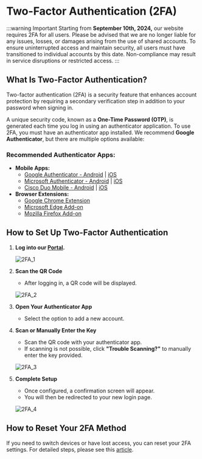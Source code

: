 ﻿---
sidebar_position: 3
---

# Two-Factor Authentication (2FA)

:::warning Important
Starting from **September 10th, 2024,** our website requires 2FA for all users. Please be advised that we are no longer liable for any issues, losses, or damages arising from the use of shared accounts. To ensure uninterrupted access and maintain security, all users must have transitioned to individual accounts by this date. Non-compliance may result in service disruptions or restricted access.
:::

## What Is Two-Factor Authentication?
Two-factor authentication (2FA) is a security feature that enhances account protection by requiring a secondary verification step in addition to your password when signing in.

A unique security code, known as a **One-Time Password (OTP)**, is generated each time you log in using an authenticator application. To use 2FA, you must have an authenticator app installed. We recommend **Google Authenticator**, but there are multiple options available:

### Recommended Authenticator Apps:
- **Mobile Apps:**
   - [Google Authenticator - Android](https://play.google.com/store/apps/details?id=com.google.android.apps.authenticator2) | [iOS](https://apps.apple.com/us/app/google-authenticator/id388497605)
   - [Microsoft Authenticator - Android](https://play.google.com/store/apps/details?id=com.azure.authenticator) | [iOS](https://apps.apple.com/es/app/microsoft-authenticator/id983156458)
   - [Cisco Duo Mobile - Android](https://play.google.com/store/apps/details?id=com.duosecurity.duomobile) | [iOS](https://apps.apple.com/us/app/duo-mobile/id422663827)
- **Browser Extensions:**
   - [Google Chrome Extension](https://chromewebstore.google.com/detail/authenticator/bhghoamapcdpbohphigoooaddinpkbai?pli=1)
   - [Microsoft Edge Add-on](https://microsoftedge.microsoft.com/addons/detail/authenticator-2fa-client/ocglkepbibnalbgmbachknglpdipeoio)
   - [Mozilla Firefox Add-on](https://addons.mozilla.org/en-US/firefox/addon/auth-helper/?utm_source=addons.mozilla.org)

## How to Set Up Two-Factor Authentication

1. **Log into our [Portal](https://www.travelgate.com/).**

   ![2FA_1](https://storage.travelgate.com/kbase/2FA_1.jpg)

2. **Scan the QR Code**
   - After logging in, a QR code will be displayed.

   ![2FA_2](https://storage.travelgate.com/kbase/2FA_2.jpg)

3. **Open Your Authenticator App**
   - Select the option to add a new account.

4. **Scan or Manually Enter the Key**
   - Scan the QR code with your authenticator app.
   - If scanning is not possible, click **"Trouble Scanning?"** to manually enter the key provided.

   ![2FA_3](https://storage.travelgate.com/kbase/2FA_3.jpg)

5. **Complete Setup**
   - Once configured, a confirmation screen will appear.
   - You will then be redirected to your new login page.

   ![2FA_4](https://storage.travelgate.com/kbase/2FA_4.jpg)

## How to Reset Your 2FA Method
If you need to switch devices or have lost access, you can reset your 2FA settings. For detailed steps, please see this [article](/kb/account-settings/users-management/how-to-add-manage-users-to-organization).